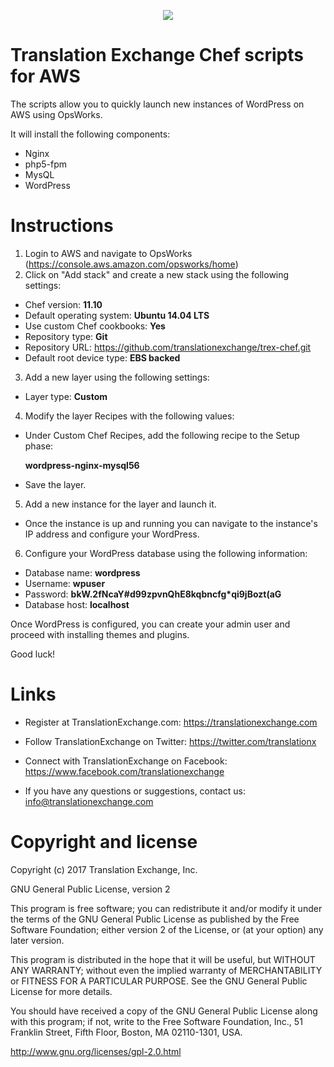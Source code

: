 <p align="center">
  <img src="https://avatars0.githubusercontent.com/u/1316274?v=3&s=200">
</p>

Translation Exchange Chef scripts for AWS
=====================

The scripts allow you to quickly launch new instances of WordPress on AWS using OpsWorks.

It will install the following components:

* Nginx
* php5-fpm
* MysQL 
* WordPress


Instructions
==================

1. Login to AWS and navigate to OpsWorks (https://console.aws.amazon.com/opsworks/home)
2. Click on "Add stack" and create a new stack using the following settings:

* Chef version: **11.10**
* Default operating system: **Ubuntu 14.04 LTS**
* Use custom Chef cookbooks: **Yes**
* Repository type: **Git**
* Repository URL: https://github.com/translationexchange/trex-chef.git
* Default root device type: **EBS backed**


3. Add a new layer using the following settings:

* Layer type: **Custom**

4. Modify the layer Recipes with the following values:

* Under Custom Chef Recipes, add the following recipe to the Setup phase:

  **wordpress-nginx-mysql56**

* Save the layer.

5. Add a new instance for the layer and launch it.

* Once the instance is up and running you can navigate to the instance's IP address and configure your WordPress.

6. Configure your WordPress database using the following information:

* Database name: **wordpress**
* Username: **wpuser**
* Password: **bkW.2fNcaY#d99zpvnQhE8kqbncfg*qi9jBozt(aG**
* Database host: **localhost**


Once WordPress is configured, you can create your admin user and proceed with installing themes and plugins.

Good luck!


Links
==================

* Register at TranslationExchange.com: https://translationexchange.com

* Follow TranslationExchange on Twitter: https://twitter.com/translationx

* Connect with TranslationExchange on Facebook: https://www.facebook.com/translationexchange

* If you have any questions or suggestions, contact us: info@translationexchange.com


Copyright and license
==================

Copyright (c) 2017 Translation Exchange, Inc.

GNU General Public License, version 2

This program is free software; you can redistribute it and/or
modify it under the terms of the GNU General Public License
as published by the Free Software Foundation; either version 2
of the License, or (at your option) any later version.

This program is distributed in the hope that it will be useful,
but WITHOUT ANY WARRANTY; without even the implied warranty of
MERCHANTABILITY or FITNESS FOR A PARTICULAR PURPOSE.  See the
GNU General Public License for more details.

You should have received a copy of the GNU General Public License
along with this program; if not, write to the Free Software
Foundation, Inc., 51 Franklin Street, Fifth Floor, Boston, MA  02110-1301, USA.

http://www.gnu.org/licenses/gpl-2.0.html
